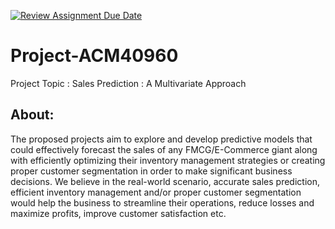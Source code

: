 [![Review Assignment Due Date](https://classroom.github.com/assets/deadline-readme-button-24ddc0f5d75046c5622901739e7c5dd533143b0c8e959d652212380cedb1ea36.svg)](https://classroom.github.com/a/foXtNvtG)
# Project-ACM40960
Project Topic : Sales Prediction : A Multivariate Approach
## About:
The proposed projects aim to explore and develop predictive models that could effectively forecast the sales of any FMCG/E-Commerce giant along with efficiently optimizing their inventory management strategies or creating proper customer segmentation in order to make significant business decisions.  We believe in the real-world scenario, accurate sales prediction, efficient inventory management and/or proper customer segmentation would help the business to streamline their operations, reduce losses and maximize profits, improve customer satisfaction etc.
